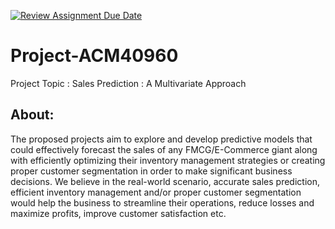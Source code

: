 [![Review Assignment Due Date](https://classroom.github.com/assets/deadline-readme-button-24ddc0f5d75046c5622901739e7c5dd533143b0c8e959d652212380cedb1ea36.svg)](https://classroom.github.com/a/foXtNvtG)
# Project-ACM40960
Project Topic : Sales Prediction : A Multivariate Approach
## About:
The proposed projects aim to explore and develop predictive models that could effectively forecast the sales of any FMCG/E-Commerce giant along with efficiently optimizing their inventory management strategies or creating proper customer segmentation in order to make significant business decisions.  We believe in the real-world scenario, accurate sales prediction, efficient inventory management and/or proper customer segmentation would help the business to streamline their operations, reduce losses and maximize profits, improve customer satisfaction etc.
